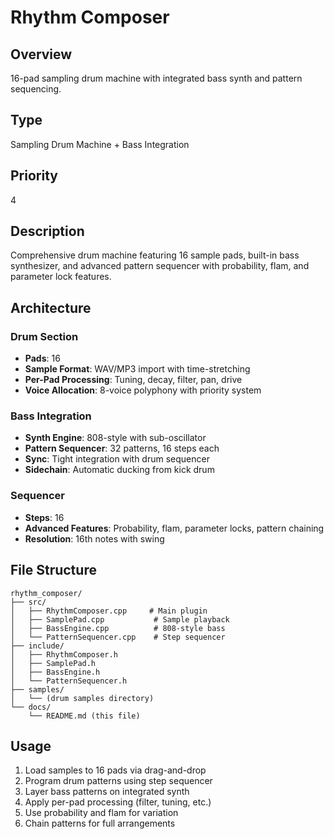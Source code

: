 # Rhythm Composer

## Overview
16-pad sampling drum machine with integrated bass synth and pattern sequencing.

## Type
Sampling Drum Machine + Bass Integration

## Priority
4

## Description
Comprehensive drum machine featuring 16 sample pads, built-in bass synthesizer, and advanced pattern sequencer with probability, flam, and parameter lock features.

## Architecture

### Drum Section
- **Pads**: 16
- **Sample Format**: WAV/MP3 import with time-stretching
- **Per-Pad Processing**: Tuning, decay, filter, pan, drive
- **Voice Allocation**: 8-voice polyphony with priority system

### Bass Integration
- **Synth Engine**: 808-style with sub-oscillator
- **Pattern Sequencer**: 32 patterns, 16 steps each
- **Sync**: Tight integration with drum sequencer
- **Sidechain**: Automatic ducking from kick drum

### Sequencer
- **Steps**: 16
- **Advanced Features**: Probability, flam, parameter locks, pattern chaining
- **Resolution**: 16th notes with swing

## File Structure
```
rhythm_composer/
├── src/
│   ├── RhythmComposer.cpp     # Main plugin
│   ├── SamplePad.cpp           # Sample playback
│   ├── BassEngine.cpp          # 808-style bass
│   └── PatternSequencer.cpp    # Step sequencer
├── include/
│   ├── RhythmComposer.h
│   ├── SamplePad.h
│   ├── BassEngine.h
│   └── PatternSequencer.h
├── samples/
│   └── (drum samples directory)
└── docs/
    └── README.md (this file)
```

## Usage
1. Load samples to 16 pads via drag-and-drop
2. Program drum patterns using step sequencer
3. Layer bass patterns on integrated synth
4. Apply per-pad processing (filter, tuning, etc.)
5. Use probability and flam for variation
6. Chain patterns for full arrangements
